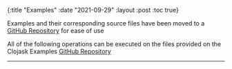 {:title "Examples" 
:date "2021-09-29"
:layout :post
:toc true}


Examples and their corresponding source files have been moved to a [GitHub Repository](https://github.com/clojure-finance/clojask-examples) for ease of use

All of the following operations can be executed on the files provided on the Clojask Examples [GitHub Repository](https://github.com/clojure-finance/clojask-examples)  

---  

